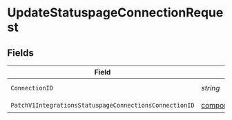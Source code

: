 # UpdateStatuspageConnectionRequest


## Fields

| Field                                                                                                                                              | Type                                                                                                                                               | Required                                                                                                                                           | Description                                                                                                                                        |
| -------------------------------------------------------------------------------------------------------------------------------------------------- | -------------------------------------------------------------------------------------------------------------------------------------------------- | -------------------------------------------------------------------------------------------------------------------------------------------------- | -------------------------------------------------------------------------------------------------------------------------------------------------- |
| `ConnectionID`                                                                                                                                     | *string*                                                                                                                                           | :heavy_check_mark:                                                                                                                                 | Connection UUID                                                                                                                                    |
| `PatchV1IntegrationsStatuspageConnectionsConnectionID`                                                                                             | [components.PatchV1IntegrationsStatuspageConnectionsConnectionID](../../models/components/patchv1integrationsstatuspageconnectionsconnectionid.md) | :heavy_check_mark:                                                                                                                                 | N/A                                                                                                                                                |